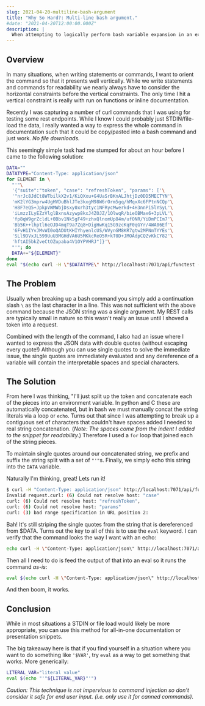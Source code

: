 ```yaml
---
slug: 2021-04-20-multiline-bash-argument
title: "Why So Hard?: Multi-line bash argument."
#date: "2021-04-20T12:00:00.000Z"
description: |
  When attempting to logically perform bash variable expansion in an expression similar to `'$VAR'` I found myself stumped for longer than I expected attempting to work around this limitation. This is my pitfalls and solutions to this problem.
---
```


## Overview

In many situations, when writing statements or commands, I want to orient the command so that it presents well vertically. While we write statements and commands for readability we nearly always have to consider the horizontal constraints before the vertical constraints. The only time I hit a vertical constraint is really with run on functions or inline documentation.

<!--truncate-->

Recently I was capturing a number of curl commands that I was using for testing some rest endpoints. While I know I could probably just STDIN/file-load the data, I really wanted a way to express the whole command in documentation such that it could be copy/pasted into a bash command and just work. _No file downloads._

This seemingly simple task had me stumped for about an hour before I came to the following solution:

```sh
DATA=""
DATATYPE="Content-Type: application/json"
for ELEMENT in \
  "'"\
  '{"suite":"token", "case": "refreshToken", "params": ['\
  '"nrJc8JdCt8WTbilkX2v1/KiQXxu+G4UaSrBKnALJhtjDz0DD5MECTYN'\
  'mK2lYG3mprw4UgHVDuBhlJTe3kxgM98W6rOrm5gq/hMqxXc6FPtnNCQp'\
  'H8F7eQ5+JpkpVWMWbjDsxy0xrh3tyc1NFRycMwerkd+4H3nnPi5lYSyL'\
  'iLmzzILyEZzVlglBxnsAzywp8kxJ4ZOJZ/1OlwqR/bieOBMax6+3pLVL'\
  'fp8qW9grZcldL+0Bbv1Nk5gF49+zhxQlnomUp84m/ufONR/YiDmPCIm7'\
  'Bb5K++lhptl6eOJD4mqT9a7Zq8+DigHwKq15G9zcKqF0qGYr/4WA06Ef'\
  '6FvH1IYvJMvWI0oQADUtKHIYhyenlcUS/WVynGM8KR7gtw2MPNmTYYEs'\
  'SLl9DVxJL599UuU3MGHdVA6U5MKkcReO5R+kT0D+JMOAdpCQZvKkCY82'\
  'hftAI5bkZveCtOZupaba4V1OYPVHRJ"]}'\
  "'"; do
  DATA+="${ELEMENT}"
done
eval "$(echo curl -H \"$DATATYPE\" http://localhost:7071/api/functest -d $DATA)"
```

## The Problem

Usually when breaking up a bash command you simply add a continuation slash `\` as the last character in a line. This was not sufficient with the above command because the JSON string was a single argument. My REST calls are typically small in nature so this wasn't really an issue until I shoved a token into a request.

Combined with the length of the command, I also had an issue where I wanted to express the JSON data with double quotes (without escaping every quote!) Although you can use single quotes to solve the immediate issue, the single quotes are immediately evaluated and any dereference of a variable will contain the interpretable spaces and special characters.

## The Solution

From here I was thinking, "I'll just split up the token and concatenate each of the pieces into an environment variable. In python and C these are automatically concatenated, but in bash we must manually concat the string literals via a loop or `echo`. Turns out that since I was attempting to break up a contiguous set of characters that couldn't have spaces added I needed to real string
concatenation. (_Note: The spaces come from the indent I added to the snippet for readability._) Therefore I used a `for` loop that joined each of the string pieces.

To maintain single quotes around our concatenated string, we prefix and suffix the string split with a set of `"'"`s. Finally, we simply echo this string into the `DATA` variable.

Naturally I'm thinking, great! Lets run it!

```sh
$ curl -H "Content-Type: application/json" http://localhost:7071/api/functest -d $DATA
Invalid request.curl: (6) Could not resolve host: "case"
curl: (6) Could not resolve host: "refreshToken",
curl: (6) Could not resolve host: "params"
curl: (3) bad range specification in URL position 2:
```

Bah! It's still striping the single quotes from the string that is dereferenced from \$DATA. Turns out the key to all of this is to use the `eval` keyword. I can verify that the command looks the way I want with an echo:

```sh
echo curl -H \"Content-Type: application/json\" http://localhost:7071/api/functest -d $DATA
```

Then all I need to do is feed the output of that into an eval so it runs the command _as-is_:

```sh
eval $(echo curl -H \"Content-Type: application/json\" http://localhost:7071/api/functest -d $DATA)
```

And then boom, it works.

## Conclusion

While in most situations a STDIN or file load would likely be more appropriate, you can use this method for all-in-one documentation or presentation snippets.

The big takeaway here is that if you find yourself in a situation where you want to do something like `'$VAR'`, try `eval` as a way to get something that works. More generically:

```sh
LITERAL_VAR="literal value"
eval $(echo "'"${LITERAL_VAR}"'")
```

_Caution: This technique is not impervious to command injection so don't consider it safe for end user input. (i.e. only use it for canned commands)._
